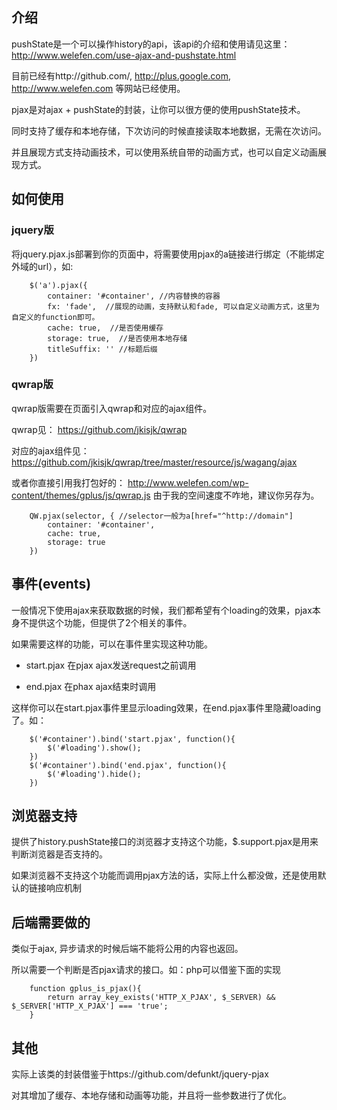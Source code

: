 ## 介绍

pushState是一个可以操作history的api，该api的介绍和使用请见这里：http://www.welefen.com/use-ajax-and-pushstate.html

目前已经有http://github.com/, http://plus.google.com, http://www.welefen.com 等网站已经使用。

pjax是对ajax + pushState的封装，让你可以很方便的使用pushState技术。

同时支持了缓存和本地存储，下次访问的时候直接读取本地数据，无需在次访问。

并且展现方式支持动画技术，可以使用系统自带的动画方式，也可以自定义动画展现方式。



## 如何使用

### jquery版
将jquery.pjax.js部署到你的页面中，将需要使用pjax的a链接进行绑定（不能绑定外域的url），如:


```
	$('a').pjax({
		container: '#container', //内容替换的容器
		fx: 'fade',  //展现的动画，支持默认和fade, 可以自定义动画方式，这里为自定义的function即可。
		cache: true,  //是否使用缓存
		storage: true,  //是否使用本地存储
		titleSuffix: '' //标题后缀
	})

```
### qwrap版

qwrap版需要在页面引入qwrap和对应的ajax组件。

qwrap见： https://github.com/jkisjk/qwrap

对应的ajax组件见： https://github.com/jkisjk/qwrap/tree/master/resource/js/wagang/ajax

或者你直接引用我打包好的： http://www.welefen.com/wp-content/themes/gplus/js/qwrap.js 由于我的空间速度不咋地，建议你另存为。


```
	QW.pjax(selector, { //selector一般为a[href="^http://domain"]
		container: '#container',
		cache: true,
		storage: true
	})

```
## 事件(events)

一般情况下使用ajax来获取数据的时候，我们都希望有个loading的效果，pjax本身不提供这个功能，但提供了2个相关的事件。

如果需要这样的功能，可以在事件里实现这种功能。

* start.pjax 在pjax ajax发送request之前调用

* end.pjax 在phax ajax结束时调用

这样你可以在start.pjax事件里显示loading效果，在end.pjax事件里隐藏loading了。如：

```
	$('#container').bind('start.pjax', function(){
		$('#loading').show();
	})
	$('#container').bind('end.pjax', function(){
		$('#loading').hide();
	})
```

## 浏览器支持

提供了history.pushState接口的浏览器才支持这个功能，$.support.pjax是用来判断浏览器是否支持的。

如果浏览器不支持这个功能而调用pjax方法的话，实际上什么都没做，还是使用默认的链接响应机制

## 后端需要做的

类似于ajax, 异步请求的时候后端不能将公用的内容也返回。

所以需要一个判断是否pjax请求的接口。如：php可以借鉴下面的实现

```
	function gplus_is_pjax(){
		return array_key_exists('HTTP_X_PJAX', $_SERVER) && $_SERVER['HTTP_X_PJAX'] === 'true';
	}	
```

## 其他

实际上该类的封装借鉴于https://github.com/defunkt/jquery-pjax

对其增加了缓存、本地存储和动画等功能，并且将一些参数进行了优化。

